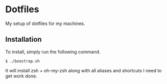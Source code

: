 # Dotfiles
My setup of dotfiles for my machines.

## Installation
To install, simply run the following command.

```
$ ./boostrap.sh
```

It will install zsh + oh-my-zsh along with all aliases and shortcuts I need to get work done.
